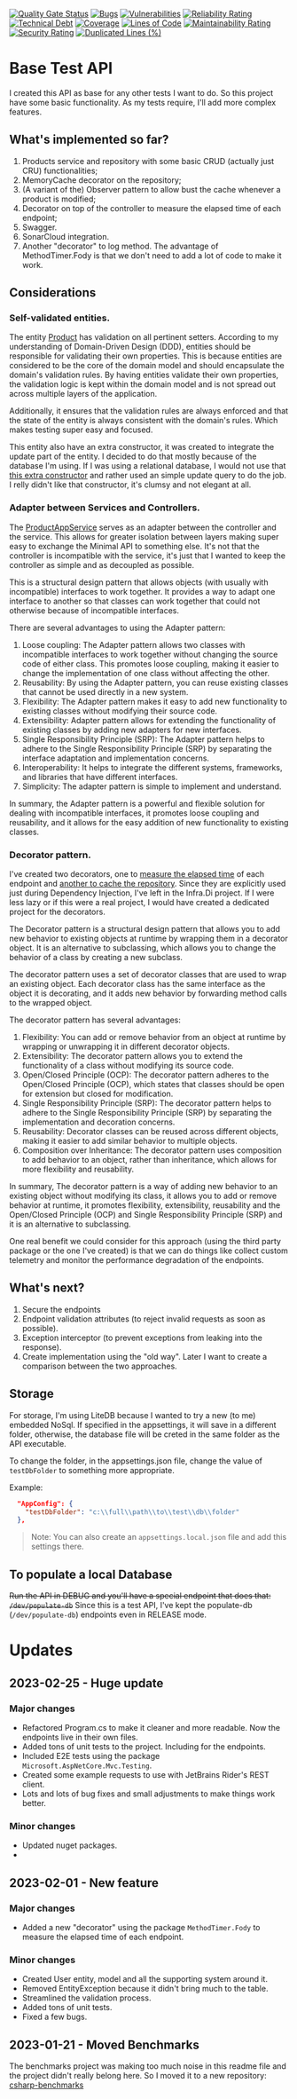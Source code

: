 [![Quality Gate Status](https://sonarcloud.io/api/project_badges/measure?project=brenordv_base-test-api&metric=alert_status)](https://sonarcloud.io/summary/new_code?id=brenordv_base-test-api)
[![Bugs](https://sonarcloud.io/api/project_badges/measure?project=brenordv_base-test-api&metric=bugs)](https://sonarcloud.io/summary/new_code?id=brenordv_base-test-api)
[![Vulnerabilities](https://sonarcloud.io/api/project_badges/measure?project=brenordv_base-test-api&metric=vulnerabilities)](https://sonarcloud.io/summary/new_code?id=brenordv_base-test-api)
[![Reliability Rating](https://sonarcloud.io/api/project_badges/measure?project=brenordv_base-test-api&metric=reliability_rating)](https://sonarcloud.io/summary/new_code?id=brenordv_base-test-api)
[![Technical Debt](https://sonarcloud.io/api/project_badges/measure?project=brenordv_base-test-api&metric=sqale_index)](https://sonarcloud.io/summary/new_code?id=brenordv_base-test-api)
[![Coverage](https://sonarcloud.io/api/project_badges/measure?project=brenordv_base-test-api&metric=coverage)](https://sonarcloud.io/summary/new_code?id=brenordv_base-test-api)
[![Lines of Code](https://sonarcloud.io/api/project_badges/measure?project=brenordv_base-test-api&metric=ncloc)](https://sonarcloud.io/summary/new_code?id=brenordv_base-test-api)
[![Maintainability Rating](https://sonarcloud.io/api/project_badges/measure?project=brenordv_base-test-api&metric=sqale_rating)](https://sonarcloud.io/summary/new_code?id=brenordv_base-test-api)
[![Security Rating](https://sonarcloud.io/api/project_badges/measure?project=brenordv_base-test-api&metric=security_rating)](https://sonarcloud.io/summary/new_code?id=brenordv_base-test-api)
[![Duplicated Lines (%)](https://sonarcloud.io/api/project_badges/measure?project=brenordv_base-test-api&metric=duplicated_lines_density)](https://sonarcloud.io/summary/new_code?id=brenordv_base-test-api)

# Base Test API
I created this API as base for any other tests I want to do.
So this project have some basic functionality. As my tests require, I'll add more complex features.

## What's implemented so far?

1. Products service and repository with some basic CRUD (actually just CRU) functionalities;
2. MemoryCache decorator on the repository;
3. (A variant of the) Observer pattern to allow bust the cache whenever a product is modified;
4. Decorator on top of the controller to measure the elapsed time of each endpoint;
5. Swagger.
6. SonarCloud integration.
7. Another "decorator" to log method. The advantage of MethodTimer.Fody is that we don't need to add a lot of code to make it work. 

## Considerations
### Self-validated entities.
The entity [Product](https://github.com/brenordv/base-test-api/blob/master/Raccoon.Ninja.Domain/Entities/Product.cs) has validation on all pertinent setters.
According to my understanding of Domain-Driven Design (DDD), entities should be responsible for validating their own properties. 
This is because entities are considered to be the core of the domain model and should encapsulate the domain's validation rules. 
By having entities validate their own properties, the validation logic is kept within the domain model and is not spread out across multiple 
layers of the application. 

Additionally, it ensures that the validation rules are always enforced and that the state of the entity is always consistent with the domain's rules.
Which makes testing super easy and focused.

This entity also have an extra constructor, it was created to integrate the update part of the entity. I decided to do that mostly because of the database I'm using.
If I was using a relational database, I would not use that [this extra constructor](https://github.com/brenordv/base-test-api/blob/master/Raccoon.Ninja.Domain/Entities/Product.cs#L13) 
and rather used an simple update query to do the job. I relly didn't like that constructor, it's clumsy and not elegant at all.

### Adapter between Services and Controllers.
The [ProductAppService](https://github.com/brenordv/base-test-api/blob/master/Raccoon.Ninja.AppServices/AppServices/ProductsAppService.cs) serves as an adapter between the 
controller and the service. This allows for greater isolation between layers making super easy to exchange the Minimal API to something else.
It's not that the controller is incompatible with the service, it's just that I wanted to keep the controller as simple and as decoupled as possible.

This is a structural design pattern that allows objects (with usually with incompatible) interfaces to work together. 
It provides a way to adapt one interface to another so that classes can work together that could not otherwise because of incompatible interfaces.

There are several advantages to using the Adapter pattern:

1. Loose coupling: The Adapter pattern allows two classes with incompatible interfaces to work together without changing the source code of either class. This promotes loose coupling, making it easier to change the implementation of one class without affecting the other.
2. Reusability: By using the Adapter pattern, you can reuse existing classes that cannot be used directly in a new system.
3. Flexibility: The Adapter pattern makes it easy to add new functionality to existing classes without modifying their source code.
4. Extensibility: Adapter pattern allows for extending the functionality of existing classes by adding new adapters for new interfaces.
5. Single Responsibility Principle (SRP): The Adapter pattern helps to adhere to the Single Responsibility Principle (SRP) by separating the interface adaptation and implementation concerns.
6. Interoperability: It helps to integrate the different systems, frameworks, and libraries that have different interfaces.
7. Simplicity: The adapter pattern is simple to implement and understand.

In summary, the Adapter pattern is a powerful and flexible solution for dealing with incompatible interfaces, it promotes loose coupling and 
reusability, and it allows for the easy addition of new functionality to existing classes.

### Decorator pattern.
I've created two decorators, one to [measure the elapsed time](https://github.com/brenordv/base-test-api/blob/master/Raccoon.Ninja.Infra.DI/Decorators/StopWatchDecorator.cs) of each endpoint and [another to cache the repository](https://github.com/brenordv/base-test-api/blob/master/Raccoon.Ninja.Infra.DI/Decorators/CachingDecorator.cs).
Since they are explicitly used just during Dependency Injection, I've left in the Infra.Di project. If I were less lazy or if this were a real project, I would have created a dedicated project for the decorators.

The Decorator pattern is a structural design pattern that allows you to add new behavior to existing objects at runtime by wrapping them in a decorator object. 
It is an alternative to subclassing, which allows you to change the behavior of a class by creating a new subclass.

The decorator pattern uses a set of decorator classes that are used to wrap an existing object. 
Each decorator class has the same interface as the object it is decorating, and it adds new behavior by forwarding method calls to the wrapped object.

The decorator pattern has several advantages:

1. Flexibility: You can add or remove behavior from an object at runtime by wrapping or unwrapping it in different decorator objects.
2. Extensibility: The decorator pattern allows you to extend the functionality of a class without modifying its source code.
3. Open/Closed Principle (OCP): The decorator pattern adheres to the Open/Closed Principle (OCP), which states that classes should be open for extension but closed for modification.
4. Single Responsibility Principle (SRP): The decorator pattern helps to adhere to the Single Responsibility Principle (SRP) by separating the implementation and decoration concerns.
5. Reusability: Decorator classes can be reused across different objects, making it easier to add similar behavior to multiple objects.
6. Composition over Inheritance: The decorator pattern uses composition to add behavior to an object, rather than inheritance, which allows for more flexibility and reusability.

In summary, The decorator pattern is a way of adding new behavior to an existing object without modifying its class, 
it allows you to add or remove behavior at runtime, it promotes flexibility, extensibility, reusability and the Open/Closed Principle (OCP) 
and Single Responsibility Principle (SRP) and it is an alternative to subclassing.

One real benefit we could consider for this approach (using the third party package or the one I've created) is that we can do things like collect custom telemetry and
monitor the performance degradation of the endpoints.


## What's next?

1. Secure the endpoints
2. Endpoint validation attributes (to reject invalid requests as soon as possible).
3. Exception interceptor (to prevent exceptions from leaking into the response).
4. Create implementation using the "old way". Later I want to create a comparison between the two approaches.

## Storage
For storage, I'm using LiteDB because I wanted to try a new (to me) embedded NoSql.
If specified in the appsettings, it will save in a different folder, otherwise, the database file will be creted in the same folder as the API executable.

To change the folder, in the appsettings.json file, change the value of `testDbFolder` to something more appropriate.

Example: 
```json
  "AppConfig": {
    "testDbFolder": "c:\\full\\path\\to\\test\\db\\folder"
  },
```

> Note: You can also create an `appsettings.local.json` file and add this settings there.

## To populate a local Database
~~Run the API in DEBUG and you'll have a special endpoint that does that: `/dev/populate-db`~~
Since this is a test API, I've kept the populate-db (`/dev/populate-db`) endpoints even in RELEASE mode.


# Updates
## 2023-02-25 - Huge update
### Major changes
- Refactored Program.cs to make it cleaner and more readable. Now the endpoints live in their own files.
- Added tons of unit tests to the project. Including for the endpoints.
- Included E2E tests using the package `Microsoft.AspNetCore.Mvc.Testing`.
- Created some example requests to use with JetBrains Rider's REST client.
- Lots and lots of bug fixes and small adjustments to make things work better.

### Minor changes
- Updated nuget packages.
- 

## 2023-02-01 - New feature

### Major changes
- Added a new "decorator" using the package `MethodTimer.Fody` to measure the elapsed time of each endpoint.

### Minor changes
- Created User entity, model and all the supporting system around it.
- Removed EntityException because it didn't bring much to the table.
- Streamlined the validation process.
- Added tons of unit tests.
- Fixed a few bugs.


## 2023-01-21 - Moved Benchmarks
The benchmarks project was making too much noise in this readme file and the project didn't really belong here.
So I moved it to a new repository: [csharp-benchmarks](https://github.com/brenordv/csharp-benchmarks)
